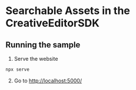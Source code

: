 # Searchable Assets in the CreativeEditorSDK


## Running the sample

1. Serve the website

```bash
npx serve
```

2. Go to [http://localhost:5000/](http://localhost:5000/)
